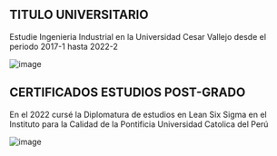 ## TITULO UNIVERSITARIO 

Estudie Ingenieria Industrial en la Universidad Cesar Vallejo desde el periodo 2017-1 hasta 2022-2 

![image](https://github.com/user-attachments/assets/c91cbc4c-0aaf-405b-8b71-c826f1f7048d)

## CERTIFICADOS ESTUDIOS POST-GRADO 

En el 2022 cursé la Diplomatura de estudios en Lean Six Sigma en el Instituto para la Calidad de la Pontificia Universidad Catolica del Perú 

![image](https://github.com/user-attachments/assets/ef3daccb-3dd4-4994-bc60-30faca5a989c)
